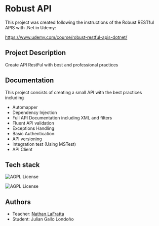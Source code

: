 
# Robust API

This project was created following the instructions of the Robust RESTful APIS with 
.Net in Udemy:

https://www.udemy.com/course/robust-restful-apis-dotnet/


## Project Description

Create API RestFul with best and professional practices 


## Documentation

This project consists of creating a small API with the best practices including

* Automapper
* Dependency Injection
* Full API Documentation including XML and filters
* Fluent API validation
* Exceptions Handling
* Basic Authentication
* API versioning
* Integration test (Using MSTest)
* API Client 



## Tech stack

![AGPL License](https://img.shields.io/static/v1?label=Version&message=.Net&nbsp;6&color=blue)

![AGPL License](https://img.shields.io/static/v1?label=API&nbsp;Client&message=Postman&nbsp;6&color=blue)



## Authors

- Teacher: [Nathan LaFratta](https://www.udemy.com/user/nathan-lafratta/)
- Student: Julian Gallo Londoño
